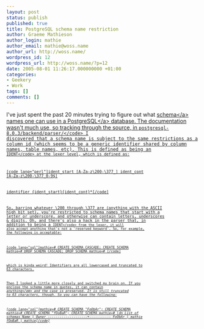 ```yaml
---
layout: post
status: publish
published: true
title: PostgreSQL schema name restriction
author: Graeme Mathieson
author_login: mathie
author_email: mathie@woss.name
author_url: http://woss.name/
wordpress_id: 12
wordpress_url: http://woss.name/?p=12
date: 2005-08-01 11:26:17.000000000 +01:00
categories:
- Geekery
- Work
tags: []
comments: []
---
```

I've just spent the past 20 minutes trying to figure out what <a href="http:&#47;&#47;www.postgresql.org&#47;docs&#47;current&#47;static&#47;ddl-schemas.html" title="PostgreSQL documentation: Schemas">schema<&#47;a> names one can use in a <a href="http:&#47;&#47;www.postgresql.org&#47;">PostgreSQL<&#47;a> database.  The documentation wasn't much use, so tracking through the source, in <code>postgresql-8.0.3&#47;backend&#47;parser&#47;<&#47;code> I discovered that a schema name is subject to the same restrictions as a column id (which seems to be a generic identifier shared by column names, table names, etc).  This is defined as being an <code>IDENT<&#47;code> at the lexer level, which is defined as:

[code lang="perl"]ident_start             [A-Za-z\200-\377_]
ident_cont              [A-Za-z\200-\377_0-9\$]

identifier              {ident_start}{ident_cont}*[&#47;code]

So, barring whatever \200 through \377 are (anything with the ASCII high bit set), you're restricted to schema names that start with a letter or underscore, and otherwise can contain letters, underscores &amp; digits.  Oh, and there's also a hack in the parser that, in addition to being a <code>IDENT<&#47;code> from the lexer, it will also accept anything that's not a 'reserved keyword'.  So, for example, the following is acceptable:

[code lang="sql"]mathie=# CREATE SCHEMA CASCADE;
CREATE SCHEMA
mathie=# DROP SCHEMA CASCADE;
DROP SCHEMA
mathie=# [&#47;code]

which is kinda weird!  Identifiers are all lowercased and truncated to 63 characters.

Then I looked a little more closely and switched my brain on.  If you enclose the schema name in quotes, it can contain <em>anything<&#47;em> and the case is preserved.  It is still truncated to 63 characters, though.  So you can have the following:

[code lang="sql"]mathie=# CREATE SCHEMA "FoObAr";
CREATE SCHEMA
mathie=# CREATE SCHEMA "fOoBaR";
CREATE SCHEMA
mathie=# \dn
        List of schemas
        Name        |   Owner
--------------------+-----------
 FoObAr             | mathie
 fOoBaR             | mathie[&#47;code]

